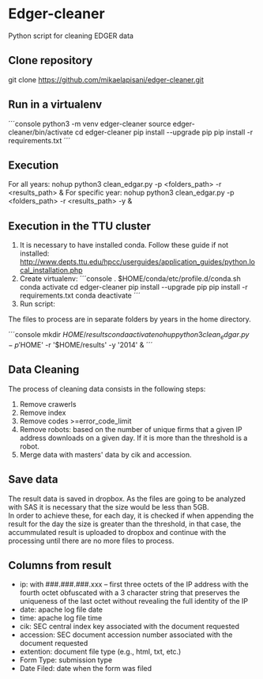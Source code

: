 # Edger-cleaner
Python script for cleaning EDGER data

## Clone repository
git clone https://github.com/mikaelapisani/edger-cleaner.git

## Run in a virtualenv
´´´console
python3 -m venv edger-cleaner
source edger-cleaner/bin/activate
cd edger-cleaner 
pip install --upgrade pip
pip install -r requirements.txt
´´´
## Execution
For all years: nohup python3 clean_edgar.py -p <folders_path> -r <results_path> &
For specific year: nohup python3 clean_edgar.py -p <folders_path> -r <results_path> -y <year> &

## Execution in the TTU cluster
1. It is necessary to have installed conda. 
   Follow these guide if not installed: http://www.depts.ttu.edu/hpcc/userguides/application_guides/python.local_installation.php
2. Create virtualenv: 
´´´console
. $HOME/conda/etc/profile.d/conda.sh
conda activate
cd edger-cleaner
pip install --upgrade pip
pip install -r requirements.txt
conda deactivate
´´´
3. Run script:

The files to process are in separate folders by years in the home directory.  

´´´console
mkdir $HOME/results
conda activate
nohup python3 clean_edgar.py -p '$HOME' -r '$HOME/results' -y '2014' &
´´´
## Data Cleaning
The process of cleaning data consists in the following steps:  

1. Remove crawerls
2. Remove index
3. Remove codes >=error_code_limit
4. Remove robots:  based on the number of unique firms that a given IP address downloads on a given day.
                   If it is more than the threshold is a robot.
5. Merge data with masters' data by cik and accession.

## Save data
The result data is saved in dropbox.
As the files are going to be analyzed with SAS it is necessary that the size would be less than 5GB.   
In order to achieve these, for each day, it is checked if when appending the result for the day the size is greater than the threshold, in that case, the accummulated result is uploaded to dropbox and continue with the processing until there are no more files to process.   

## Columns from result
- ip: with ###.###.###.xxx – first three octets of the IP address with the fourth octet obfuscated with a 3 character string that preserves the uniqueness of the last octet without revealing the full identity of the IP
- date: apache log file date
- time: apache log file time
- cik: SEC central index key associated with the document requested
- accession: SEC document accession number associated with the document requested
- extention: document file type (e.g., html, txt, etc.)
- Form Type: submission type 
- Date Filed: date when the form was filed


    


